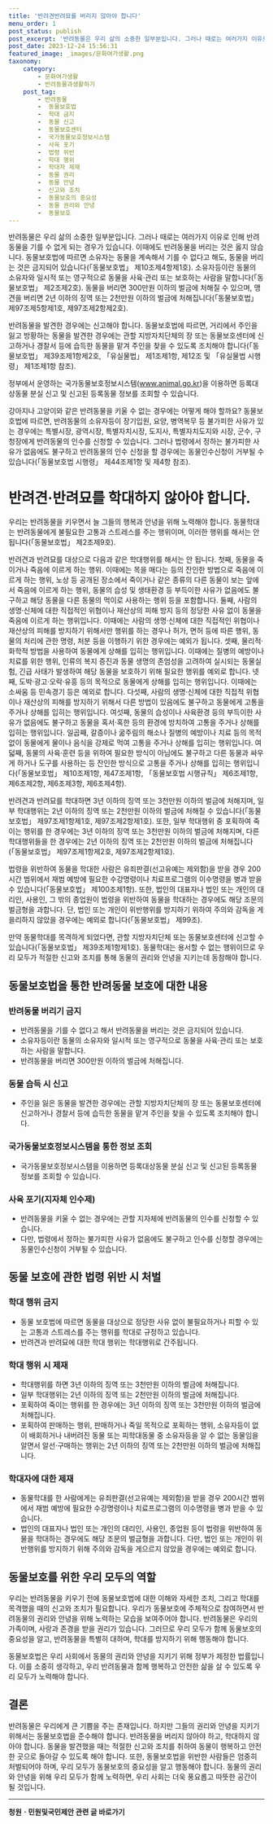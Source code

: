 ```yaml
---
title: '반려견반려묘를 버리지 않아야 합니다'
menu_order: 1
post_status: publish
post_excerpt: '반려동물은 우리 삶의 소중한 일부분입니다. 그러나 때로는 여러가지 이유로 인해 반려동물을 기를 수 없게 되는 경우가 있습니다. 이때에도 반려동물을 버리는 것은 옳지 않습니다. 동물보호법에 따르면 소유자는 동물을 계속해서 기를 수 없다고 해도, 동물을 버리는 것은 금지되어 있습니다  동물보호법  제10조제4항제1호 . 소유자등이란 동물의 소유자와 일시적 또는 영구적으로 동물을 사육 관리 또는 보호하는 사람을 말합니다  동물보호법  제2조제2호 . 동물을 버리면 300만원 이하의 벌금에 처해질 수 있으며, 맹견을 버리면 2년 이하의 징역 또는 2천만원 이하의 벌금에 처해집니다  동물보호법  제97조제5항제1호, 제97조제2항제2호 .'
post_date: 2023-12-24 15:56:31
featured_image: _images/문화여가생활.png
taxonomy:
    category:
        - 문화여가생활
        - 반려동물과생활하기
    post_tag:
        - 반려동물
        -  동물보호법
        -  학대 금지
        -  동물 신고
        -  동물보호센터
        -  국가동물보호정보시스템
        -  사육 포기
        -  법령 위반
        -  학대 행위
        -  학대자 제재
        -  동물 권리
        -  동물 안녕
        -  신고와 조치
        -  동물보호의 중요성
        -  동물 권리와 안녕
        -  동물보호
---
```



반려동물은 우리 삶의 소중한 일부분입니다. 그러나 때로는 여러가지 이유로 인해 반려동물을 기를 수 없게 되는 경우가 있습니다. 이때에도 반려동물을 버리는 것은 옳지 않습니다. 동물보호법에 따르면 소유자는 동물을 계속해서 기를 수 없다고 해도, 동물을 버리는 것은 금지되어 있습니다(「동물보호법」 제10조제4항제1호). 소유자등이란 동물의 소유자와 일시적 또는 영구적으로 동물을 사육·관리 또는 보호하는 사람을 말합니다(「동물보호법」 제2조제2호). 동물을 버리면 300만원 이하의 벌금에 처해질 수 있으며, 맹견을 버리면 2년 이하의 징역 또는 2천만원 이하의 벌금에 처해집니다(「동물보호법」 제97조제5항제1호, 제97조제2항제2호).

반려동물을 발견한 경우에는 신고해야 합니다. 동물보호법에 따르면, 거리에서 주인을 잃고 방황하는 동물을 발견한 경우에는 관할 지방자치단체의 장 또는 동물보호센터에 신고하거나 경찰서 등에 습득한 동물을 맡겨 주인을 찾을 수 있도록 조치해야 합니다(「동물보호법」 제39조제1항제2호, 「유실물법」 제1조제1항, 제12조 및 「유실물법 시행령」 제1조제1항 참조).

정부에서 운영하는 국가동물보호정보시스템(www.animal.go.kr)을 이용하면 등록대상동물 분실 신고 및 신고된 등록동물 정보를 조회할 수 있습니다.

강아지나 고양이와 같은 반려동물을 키울 수 없는 경우에는 어떻게 해야 할까요? 동물보호법에 따르면, 반려동물의 소유자등이 장기입원, 요양, 병역복무 등 불가피한 사유가 있는 경우에는 특별시장, 광역시장, 특별자치시장, 도지사, 특별자치도지와 시장, 군수, 구청장에게 반려동물의 인수를 신청할 수 있습니다. 그러나 법령에서 정하는 불가피한 사유가 없음에도 불구하고 반려동물의 인수 신청을 할 경우에는 동물인수신청이 거부될 수 있습니다(「동물보호법 시행령」 제44조제1항 및 제4항 참조).

# 반려견·반려묘를 학대하지 않아야 합니다.

우리는 반려동물을 키우면서 늘 그들의 행복과 안녕을 위해 노력해야 합니다. 동물학대는 반려동물에게 불필요한 고통과 스트레스를 주는 행위이며, 이러한 행위를 해서는 안 됩니다(「동물보호법」 제2조제9호).

반려견과 반려묘를 대상으로 다음과 같은 학대행위를 해서는 안 됩니다. 첫째, 동물을 죽이거나 죽음에 이르게 하는 행위. 이때에는 목을 매다는 등의 잔인한 방법으로 죽음에 이르게 하는 행위, 노상 등 공개된 장소에서 죽이거나 같은 종류의 다른 동물이 보는 앞에서 죽음에 이르게 하는 행위, 동물의 습성 및 생태환경 등 부득이한 사유가 없음에도 불구하고 해당 동물을 다른 동물의 먹이로 사용하는 행위 등을 포함합니다. 둘째, 사람의 생명·신체에 대한 직접적인 위협이나 재산상의 피해 방지 등의 정당한 사유 없이 동물을 죽음에 이르게 하는 행위입니다. 이때에는 사람의 생명·신체에 대한 직접적인 위협이나 재산상의 피해를 방지하기 위해서만 행위를 하는 경우나 허가, 면허 등에 따른 행위, 동물의 처리에 관한 명령, 처분 등을 이행하기 위한 경우에는 예외가 됩니다. 셋째, 물리적·화학적 방법을 사용하여 동물에게 상해를 입히는 행위입니다. 이때에는 질병의 예방이나 치료를 위한 행위, 인류의 복지 증진과 동물 생명의 존엄성을 고려하여 실시되는 동물실험, 긴급 사태가 발생하여 해당 동물을 보호하기 위해 필요한 행위를 예외로 합니다. 넷째, 도박·광고·오락·유흥 등의 목적으로 동물에게 상해를 입히는 행위입니다. 이때에는 소싸움 등 민속경기 등은 예외로 합니다. 다섯째, 사람의 생명·신체에 대한 직접적 위협이나 재산상의 피해를 방지하기 위해서 다른 방법이 있음에도 불구하고 동물에게 고통을 주거나 상해를 입히는 행위입니다. 여섯째, 동물의 습성이나 사육환경 등의 부득이한 사유가 없음에도 불구하고 동물을 혹서·혹한 등의 환경에 방치하여 고통을 주거나 상해를 입히는 행위입니다. 일곱째, 갈증이나 굶주림의 해소나 질병의 예방이나 치료 등의 목적 없이 동물에게 물이나 음식을 강제로 먹여 고통을 주거나 상해를 입히는 행위입니다. 여덟째, 동물의 사육·훈련 등을 위하여 필요한 방식이 아님에도 불구하고 다른 동물과 싸우게 하거나 도구를 사용하는 등 잔인한 방식으로 고통을 주거나 상해를 입히는 행위입니다(「동물보호법」 제10조제1항, 제47조제1항, 「동물보호법 시행규칙」 제6조제1항, 제6조제2항, 제6조제3항, 제6조제4항).

반려견과 반려묘를 학대하면 3년 이하의 징역 또는 3천만원 이하의 벌금에 처해지며, 일부 학대행위는 2년 이하의 징역 또는 2천만원 이하의 벌금에 처해질 수 있습니다(「동물보호법」 제97조제1항제1호, 제97조제2항제1호). 또한, 일부 학대행위 중 포획하여 죽이는 행위를 한 경우에는 3년 이하의 징역 또는 3천만원 이하의 벌금에 처해지며, 다른 학대행위들을 한 경우에는 2년 이하의 징역 또는 2천만원 이하의 벌금에 처해집니다(「동물보호법」 제97조제1항제2호, 제97조제2항제1호).

법령을 위반하여 동물을 학대한 사람은 유죄판결(선고유예는 제외함)을 받을 경우 200시간 범위에서 재범 예방에 필요한 수강명령이나 치료프로그램의 이수명령을 병과 받을 수 있습니다(「동물보호법」 제100조제1항). 또한, 법인의 대표자나 법인 또는 개인의 대리인, 사용인, 그 밖의 종업원이 법령을 위반하여 동물을 학대하는 경우에도 해당 조문의 벌금형을 과합니다. 단, 법인 또는 개인이 위반행위를 방지하기 위하여 주의와 감독을 게을리하지 않았을 경우에는 예외로 합니다(「동물보호법」 제99조).

만약 동물학대를 목격하게 되었다면, 관할 지방자치단체 또는 동물보호센터에 신고할 수 있습니다(「동물보호법」 제39조제1항제1호). 동물학대는 용서할 수 없는 행위이므로 우리 모두가 적절한 신고와 조치를 통해 동물의 권리와 안녕을 지키는데 동참해야 합니다.

## 동물보호법을 통한 반려동물 보호에 대한 내용

### 반려동물 버리기 금지
- 반려동물을 기를 수 없다고 해서 반려동물을 버리는 것은 금지되어 있습니다.
- 소유자등이란 동물의 소유자와 일시적 또는 영구적으로 동물을 사육·관리 또는 보호하는 사람을 말합니다.
- 반려동물을 버리면 300만원 이하의 벌금에 처해집니다.

### 동물 습득 시 신고
- 주인을 잃은 동물을 발견한 경우에는 관할 지방자치단체의 장 또는 동물보호센터에 신고하거나 경찰서 등에 습득한 동물을 맡겨 주인을 찾을 수 있도록 조치해야 합니다.

### 국가동물보호정보시스템을 통한 정보 조회
- 국가동물보호정보시스템을 이용하면 등록대상동물 분실 신고 및 신고된 등록동물 정보를 조회할 수 있습니다.

### 사육 포기(지자체 인수제)
- 반려동물을 키울 수 없는 경우에는 관할 지자체에 반려동물의 인수를 신청할 수 있습니다.
- 다만, 법령에서 정하는 불가피한 사유가 없음에도 불구하고 인수를 신청할 경우에는 동물인수신청이 거부될 수 있습니다.

## 동물 보호에 관한 법령 위반 시 처벌

### 학대 행위 금지
- 동물 보호법에 따르면 동물을 대상으로 정당한 사유 없이 불필요하거나 피할 수 있는 고통과 스트레스를 주는 행위를 학대로 규정하고 있습니다.
- 반려견과 반려묘에 대한 학대 행위는 학대행위로 간주됩니다.

### 학대 행위 시 제재
- 학대행위를 하면 3년 이하의 징역 또는 3천만원 이하의 벌금에 처해집니다.
- 일부 학대행위는 2년 이하의 징역 또는 2천만원 이하의 벌금에 처해집니다.
- 포획하여 죽이는 행위를 한 경우에는 3년 이하의 징역 또는 3천만원 이하의 벌금에 처해집니다.
- 포획하여 판매하는 행위, 판매하거나 죽일 목적으로 포획하는 행위, 소유자등이 없이 배회하거나 내버려진 동물 또는 피학대동물 중 소유자등을 알 수 없는 동물임을 알면서 알선·구매하는 행위는 2년 이하의 징역 또는 2천만원 이하의 벌금에 처해집니다.

### 학대자에 대한 제재
- 동물학대를 한 사람에게는 유죄판결(선고유예는 제외함)을 받을 경우 200시간 범위에서 재범 예방에 필요한 수강명령이나 치료프로그램의 이수명령을 병과 받을 수 있습니다.
- 법인의 대표자나 법인 또는 개인의 대리인, 사용인, 종업원 등이 법령을 위반하여 동물을 학대하는 경우에도 해당 조문의 벌금형을 과합니다. 다만, 법인 또는 개인이 위반행위를 방지하기 위해 주의와 감독을 게으르지 않았을 경우에는 예외로 합니다.

## 동물보호를 위한 우리 모두의 역할

우리는 반려동물을 키우기 전에 동물보호법에 대한 이해와 자세한 조치, 그리고 학대를 목격했을 때의 신고와 조치가 필요합니다. 우리가 동물보호에 주체적으로 참여하면서 반려동물의 권리와 안녕을 위해 노력하는 모습을 보여주어야 합니다. 반려동물은 우리의 가족이며, 사랑과 존경을 받을 권리가 있습니다. 그러므로 우리 모두가 함께 동물보호의 중요성을 알고, 반려동물을 특별히 대하며, 학대를 방지하기 위해 행동해야 합니다.

동물보호법은 우리 사회에서 동물의 권리와 안녕을 지키기 위해 정부가 제정한 법률입니다. 이를 소중히 생각하고, 우리 반려동물과 함께 행복하고 안전한 삶을 살 수 있도록 우리 모두가 노력해야 합니다.

## 결론

반려동물은 우리에게 큰 기쁨을 주는 존재입니다. 하지만 그들의 권리와 안녕을 지키기 위해서는 동물보호법을 준수해야 합니다. 반려동물을 버리지 않아야 하고, 학대하지 않아야 합니다. 동물을 발견했을 때는 적절한 신고와 조치를 취하여 동물이 행복하고 안전한 곳으로 돌아갈 수 있도록 해야 합니다. 또한, 동물보호법을 위반한 사람들은 엄중히 처벌되어야 하며, 우리 모두가 동물보호의 중요성을 알고 행동해야 합니다. 동물의 권리와 안녕을 위해 우리 모두가 함께 노력하면, 우리 사회는 더욱 풍요롭고 따뜻한 공간이 될 것입니다.
<!-- wp:separator -->
<hr class="wp-block-separator has-alpha-channel-opacity"/>
<!-- /wp:separator -->

<!-- wp:group {"backgroundColor":"base","layout":{"type":"constrained"}} -->
<div class="wp-block-group has-base-background-color has-background"><!-- wp:paragraph {"align":"center","fontSize":"medium"} -->
<p class="has-text-align-center has-large-font-size"><strong>청원ㆍ민원및국민제안 관련 글 바로가기</strong></p>
<!-- /wp:paragraph -->


<!-- wp:latest-posts
{"categories":[{"id":7340,"count":19,"description":"","link":"https://uknowlaw.com/category/%ec%b2%ad%ec%9b%90%e3%86%8d%eb%af%bc%ec%9b%90%eb%b0%8f%ea%b5%ad%eb%af%bc%ec%a0%9c%ec%95%88/","name":"청원ㆍ민원및국민제안","slug":"청원ㆍ민원및국민제안","taxonomy":"category","parent":0,"meta":[],"_links":{"self":[{"href":"https://uknowlaw.com/wp-json/wp/v2/categories/7340"}],"collection":[{"href":"https://uknowlaw.com/wp-json/wp/v2/categories"}],"about":[{"href":"https://uknowlaw.com/wp-json/wp/v2/taxonomies/category"}],"wp:post_type":[{"href":"https://uknowlaw.com/wp-json/wp/v2/posts?categories=7340"}],"curies":[{"name":"wp","href":"https://api.w.org/{rel}","templated":true}]}}],"postsToShow":100,"excerptLength":28,"postLayout":"grid","columns":2,"featuredImageAlign":"left","featuredImageSizeSlug":"large","fontSize":"small"} /--></div>
<!-- /wp:group -->